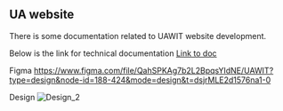## UA website

There is some documentation related to UAWIT website development.

Below is the link for technical documentation [Link to doc](https://docs.google.com/document/d/1eYfpHAAZ-ivtG9fTmoNs9DXJ2t-AJsTKY9kzWvvfssc/edit)

Figma 
https://www.figma.com/file/QahSPKAg7b2L2BpqsYIdNE/UAWIT?type=design&node-id=188-424&mode=design&t=dsjrMLE2d1576na1-0


Design
![Design_2](https://github.com/UAWIT/.github/assets/1140769/2544f0af-956c-4d37-ad22-4a97eced58eb)




<!--
**Here are some ideas to get you started:**

🙋‍♀️ A short introduction - what is your organization all about?
🌈 Contribution guidelines - how can the community get involved?
👩‍💻 Useful resources - where can the community find your docs? Is there anything else the community should know?
🍿 Fun facts - what does your team eat for breakfast?
🧙 Remember, you can do mighty things with the power of [Markdown](https://docs.github.com/github/writing-on-github/getting-started-with-writing-and-formatting-on-github/basic-writing-and-formatting-syntax)
-->
